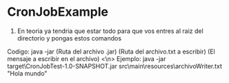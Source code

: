 # CronJobExample

1. En teoria ya tendria que estar todo para que vos entres al raiz del directorio y pongas estos comandos

Codigo: java -jar (Ruta del archivo .jar) (Ruta del archivo.txt a escribir) (El mensaje a escribir en el archivo) <\n>
Ejemplo: java -jar target\CronJobTest-1.0-SNAPSHOT.jar src\main\resources\archivoWriter.txt "Hola mundo" 
